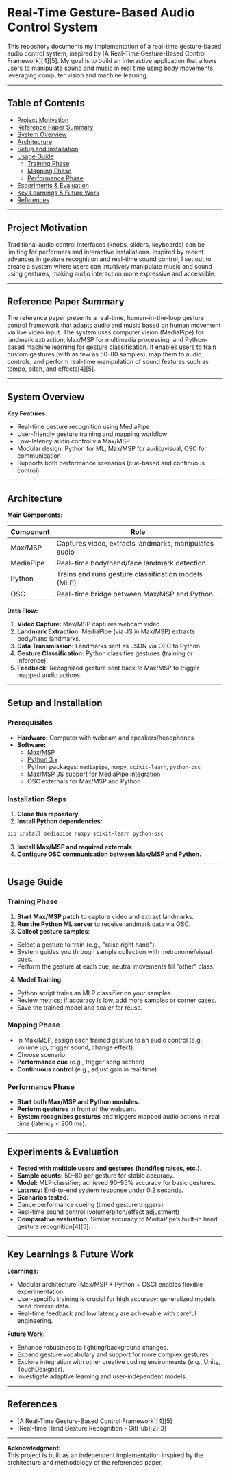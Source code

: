 # Real-Time Gesture-Based Audio Control System

This repository documents my implementation of a real-time gesture-based audio control system, inspired by [A Real-Time Gesture-Based Control Framework][4][5]. My goal is to build an interactive application that allows users to manipulate sound and music in real time using body movements, leveraging computer vision and machine learning.

---

## Table of Contents

- [Project Motivation](#project-motivation)
- [Reference Paper Summary](#reference-paper-summary)
- [System Overview](#system-overview)
- [Architecture](#architecture)
- [Setup and Installation](#setup-and-installation)
- [Usage Guide](#usage-guide)
    - [Training Phase](#training-phase)
    - [Mapping Phase](#mapping-phase)
    - [Performance Phase](#performance-phase)
- [Experiments & Evaluation](#experiments--evaluation)
- [Key Learnings & Future Work](#key-learnings--future-work)
- [References](#references)

---

## Project Motivation

Traditional audio control interfaces (knobs, sliders, keyboards) can be limiting for performers and interactive installations. Inspired by recent advances in gesture recognition and real-time sound control, I set out to create a system where users can intuitively manipulate music and sound using gestures, making audio interaction more expressive and accessible.

---

## Reference Paper Summary

The reference paper presents a real-time, human-in-the-loop gesture control framework that adapts audio and music based on human movement via live video input. The system uses computer vision (MediaPipe) for landmark extraction, Max/MSP for multimedia processing, and Python-based machine learning for gesture classification. It enables users to train custom gestures (with as few as 50–80 samples), map them to audio controls, and perform real-time manipulation of sound features such as tempo, pitch, and effects[4][5].

---

## System Overview

**Key Features:**

- Real-time gesture recognition using MediaPipe
- User-friendly gesture training and mapping workflow
- Low-latency audio control via Max/MSP
- Modular design: Python for ML, Max/MSP for audio/visual, OSC for communication
- Supports both performance scenarios (cue-based and continuous control)

---

## Architecture

**Main Components:**

| Component   | Role                                                        |
|-------------|-------------------------------------------------------------|
| Max/MSP     | Captures video, extracts landmarks, manipulates audio       |
| MediaPipe   | Real-time body/hand/face landmark detection                 |
| Python      | Trains and runs gesture classification models (MLP)         |
| OSC         | Real-time bridge between Max/MSP and Python                 |

**Data Flow:**

1. **Video Capture:** Max/MSP captures webcam video.
2. **Landmark Extraction:** MediaPipe (via JS in Max/MSP) extracts body/hand landmarks.
3. **Data Transmission:** Landmarks sent as JSON via OSC to Python.
4. **Gesture Classification:** Python classifies gestures (training or inference).
5. **Feedback:** Recognized gesture sent back to Max/MSP to trigger mapped audio actions.

---

## Setup and Installation

### Prerequisites

- **Hardware:** Computer with webcam and speakers/headphones
- **Software:**
    - [Max/MSP](https://cycling74.com/)
    - [Python 3.x](https://www.python.org/)
    - Python packages: `mediapipe`, `numpy`, `scikit-learn`, `python-osc`
    - Max/MSP JS support for MediaPipe integration
    - OSC externals for Max/MSP and Python

### Installation Steps

1. **Clone this repository.**
2. **Install Python dependencies:**

```bash
pip install mediapipe numpy scikit-learn python-osc
```

3. **Install Max/MSP and required externals.**
4. **Configure OSC communication between Max/MSP and Python.**

---

## Usage Guide

### Training Phase

1. **Start Max/MSP patch** to capture video and extract landmarks.
2. **Run the Python ML server** to receive landmark data via OSC.
3. **Collect gesture samples**:
 - Select a gesture to train (e.g., "raise right hand").
 - System guides you through sample collection with metronome/visual cues.
 - Perform the gesture at each cue; neutral movements fill "other" class.
4. **Model Training**:
 - Python script trains an MLP classifier on your samples.
 - Review metrics; if accuracy is low, add more samples or corner cases.
 - Save the trained model and scaler for reuse.

### Mapping Phase

- In Max/MSP, assign each trained gesture to an audio control (e.g., volume up, trigger sound, change effect).
- Choose scenario:
 - **Performance cue** (e.g., trigger song section)
 - **Continuous control** (e.g., adjust gain in real time)

### Performance Phase

- **Start both Max/MSP and Python modules.**
- **Perform gestures** in front of the webcam.
- **System recognizes gestures** and triggers mapped audio actions in real time (latency < 200 ms).

---

## Experiments & Evaluation

- **Tested with multiple users and gestures (hand/leg raises, etc.).**
- **Sample counts:** 50–80 per gesture for stable accuracy.
- **Model:** MLP classifier; achieved 90–95% accuracy for basic gestures.
- **Latency:** End-to-end system response under 0.2 seconds.
- **Scenarios tested:**
 - Dance performance cueing (timed gesture triggers)
 - Real-time sound control (volume/pitch/effect adjustment)
- **Comparative evaluation:** Similar accuracy to MediaPipe’s built-in hand gesture recognition[4][5].

---

## Key Learnings & Future Work

**Learnings:**
- Modular architecture (Max/MSP + Python + OSC) enables flexible experimentation.
- User-specific training is crucial for high accuracy; generalized models need diverse data.
- Real-time feedback and low latency are achievable with careful engineering.

**Future Work:**
- Enhance robustness to lighting/background changes.
- Expand gesture vocabulary and support for more complex gestures.
- Explore integration with other creative coding environments (e.g., Unity, TouchDesigner).
- Investigate adaptive learning and user-independent models.

---

## References

- [A Real-Time Gesture-Based Control Framework][4][5]
- [Real-time Hand Gesture Recognition - GitHub][2][3]

---

**Acknowledgment:**  
This project is built as an independent implementation inspired by the architecture and methodology of the referenced paper.  

